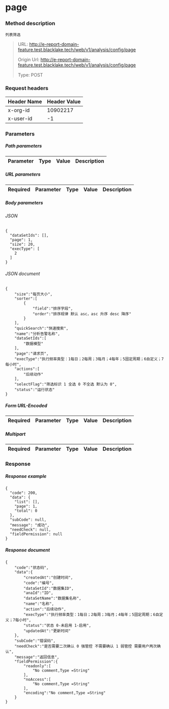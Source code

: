 # page

### Method description

```
列表筛选
```

> URL: http://e-report-domain-feature.test.blacklake.tech/web/v1/analysis/config/page
>
> Origin Url: http://e-report-domain-feature.test.blacklake.tech/web/v1/analysis/config/page
>
> Type: POST


### Request headers

|Header Name| Header Value|
|---------|------|
|x-org-id|10902217|
|x-user-id|-1|

### Parameters

##### Path parameters

| Parameter | Type | Value | Description |
|---------|------|------|------------|


##### URL parameters

|Required| Parameter | Type | Value | Description |
|---------|---------|------|------|------------|


##### Body parameters

###### JSON

```
{
  "dataSetIds": [],
  "page": 1,
  "size": 20,
  "execType": [
    2
  ]
}
```

###### JSON document

```
{
	"size":"每页大小",
	"sorter":[
		{
			"field":"排序字段",
			"order":"排序规律 默认 asc，asc 升序 desc 降序"
		}
	],
	"quickSearch":"快速搜索",
	"name":"分析告警名称",
	"dataSetIds":[
		"数据模型"
	],
	"page":"请求页",
	"execType":"执行频率类型：1每日；2每周；3每月；4每年；5固定周期；6自定义；7每小时",
	"actions":[
		"后续动作"
	],
	"selectFlag":"筛选标识 1 全选 0 不全选 默认为 0",
	"status":"运行状态"
}
```


##### Form URL-Encoded
|Required| Parameter | Type | Value | Description |
|---------|---------|------|------|------------|


##### Multipart
|Required | Parameter | Type | Value | Description |
|---------|---------|------|------|------------|


### Response

##### Response example

```
{
  "code": 200,
  "data": {
    "list": [],
    "page": 1,
    "total": 0
  },
  "subCode": null,
  "message": "成功",
  "needCheck": null,
  "fieldPermission": null
}
```

##### Response document
```
{
	"code":"状态码",
	"data":{
		"createdAt":"创建时间",
		"code":"编号",
		"dataSetId":"数据集ID",
		"anaId":"ID",
		"dataSetName":"数据集名称",
		"name":"名称",
		"action":"后续动作",
		"execType":"执行频率类型：1每日；2每周；3每月；4每年；5固定周期；6自定义；7每小时",
		"status":"状态 0-未启用 1-启用",
		"updatedAt":"更新时间"
	},
	"subCode":"错误码",
	"needCheck":"是否需要二次确认 0 强管控 不需要确认 1 弱管控 需要用户两次确认",
	"message":"返回信息",
	"fieldPermission":{
		"readonly":[
			"No comment,Type =String"
		],
		"noAccess":[
			"No comment,Type =String"
		],
		"encoding":"No comment,Type =String"
	}
}
```


